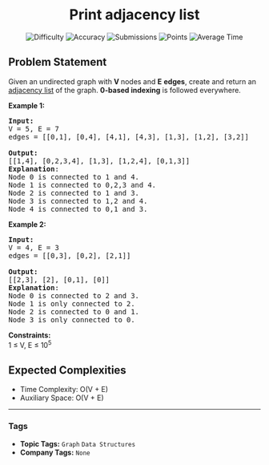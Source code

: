 <h1 align="center">Print adjacency list</h1>

<p align="center">
  <img alt="Difficulty" title="Difficulty" src="https://custom-icon-badges.demolab.com/badge/Difficulty: Easy-1F222E?style=for-the-badge&logoColor=white&logo=fire"/>
  <img alt="Accuracy" title="Accuracy" src="https://custom-icon-badges.demolab.com/badge/Accuracy: 43.42%25-1F222E?style=for-the-badge&logoColor=white&logo=target"/>
  <img alt="Submissions" title="Submissions" src="https://custom-icon-badges.demolab.com/badge/Submissions: 168K+-1F222E?style=for-the-badge&logoColor=white&logo=repo"/>
  <img alt="Points" title="Points" src="https://custom-icon-badges.demolab.com/badge/Points: 2-1F222E?style=for-the-badge&logoColor=white&logo=award"/>
  <img alt="Average Time" title="Average Time" src="https://custom-icon-badges.demolab.com/badge/Average%20Time: N/A-1F222E?style=for-the-badge&logoColor=white&logo=clock"/>
</p>

## Problem Statement

Given an undirected graph with <b>V </b>nodes and <b>E</b> <b>edges</b>, create and return an [adjacency list](https://www.geeksforgeeks.org/adjacency-list-meaning-definition-in-dsa/) of the graph. <b>0-based indexing</b> is followed everywhere.

<b>Example 1:</b>

<pre><b>Input:<br></b>V = 5, E = 7<br>edges = [[0,1], [0,4], [4,1], [4,3], [1,3], [1,2], [3,2]]
<br><b>Output:</b> 
[[1,4], [0,2,3,4], [1,3], [1,2,4], [0,1,3]]
<b>Explanation</b>:
Node 0 is connected to 1 and 4.<br>Node 1 is connected to 0,2,3 and 4.<br>Node 2 is connected to 1 and 3.<br>Node 3 is connected to 1,2 and 4.<br>Node 4 is connected to 0,1 and 3.
</pre>

<b>Example 2:</b>

<pre><b>Input:<br></b>V = 4, E = 3<br>edges = [[0,3], [0,2], [2,1]]
  <br><b>Output:</b> 
[[2,3], [2], [0,1], [0]]
<b>Explanation</b>:<br>Node 0 is connected to 2 and 3.<br>Node 1 is only connected to 2.<br>Node 2 is connected to 0 and 1.<br>Node 3 is only connected to 0.</pre>

<b>Constraints:</b><br>1 ≤ V, E ≤ 10<sup>5</sup>

## Expected Complexities
- Time Complexity: O(V + E)
- Auxiliary Space: O(V + E)

<hr>

### Tags
- **Topic Tags:** `Graph` `Data Structures`
- **Company Tags:** `None`
